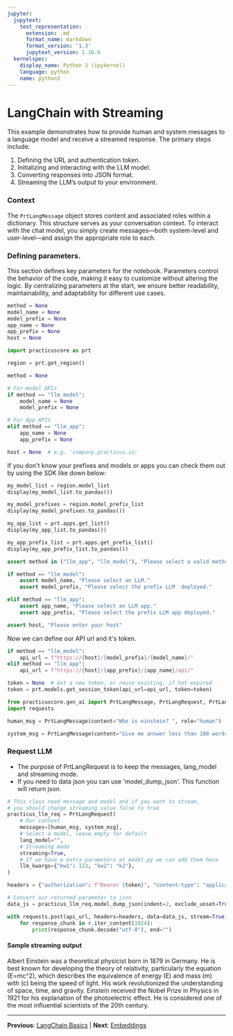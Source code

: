 ```yaml
---
jupyter:
  jupytext:
    text_representation:
      extension: .md
      format_name: markdown
      format_version: '1.3'
      jupytext_version: 1.16.6
  kernelspec:
    display_name: Python 3 (ipykernel)
    language: python
    name: python3
---
```


# LangChain with Streaming

This example demonstrates how to provide human and system messages to a language model and receive a streamed response. The primary steps include:

1. Defining the URL and authentication token.
2. Initializing and interacting with the LLM model.
3. Converting responses into JSON format.
4. Streaming the LLM’s output to your environment.

### Context

The `PrtLangMessage` object stores content and associated roles within a dictionary. This structure serves as your conversation context. To interact with the chat model, you simply create messages—both system-level and user-level—and assign the appropriate role to each.


### Defining parameters.
 
This section defines key parameters for the notebook. Parameters control the behavior of the code, making it easy to customize without altering the logic. By centralizing parameters at the start, we ensure better readability, maintainability, and adaptability for different use cases.

```python
method = None
model_name = None
model_prefix = None
app_name = None
app_prefix = None
host = None
```

```python
import practicuscore as prt

region = prt.get_region()
```

```python
method = None

# For model APIs
if method == "llm_model":
    model_name = None
    model_prefix = None

# For App APIs
elif method == "llm_app":
    app_name = None
    app_prefix = None

host = None  # e.g. 'company.practicus.io'
```

If you don't know your prefixes and models or apps you can check them out by using the SDK like down below:

```python
my_model_list = region.model_list
display(my_model_list.to_pandas())
```

```python
my_model_prefixes = region.model_prefix_list
display(my_model_prefixes.to_pandas())
```

```python
my_app_list = prt.apps.get_list()
display(my_app_list.to_pandas())
```

```python
my_app_prefix_list = prt.apps.get_prefix_list()
display(my_app_prefix_list.to_pandas())
```

```python
assert method in ("llm_app", "llm_model"), "Please select a valid method ('llm_app' or 'llm_model')."

if method == "llm_model":
    assert model_name, "Please select an LLM."
    assert model_prefix, "Please select the prefix LLM  deployed."

elif method == "llm_app":
    assert app_name, "Please select an LLM app."
    assert app_prefix, "Please select the prefix LLM app deployed."

assert host, "Please enter your host"
```

Now we can define our API url and it's token.

```python
if method == "llm_model":
    api_url = f"https://{host}/{model_prefix}/{model_name}/"
elif method == "llm_app":
    api_url = f"https://{host}/{app_prefix}/{app_name}/api/"

token = None  # Get a new token, or reuse existing, if not expired
token = prt.models.get_session_token(api_url=api_url, token=token)
```

```python
from practicuscore.gen_ai import PrtLangMessage, PrtLangRequest, PrtLangResponse
import requests
```

```python
human_msg = PrtLangMessage(content="Who is einstein? ", role="human")

system_msg = PrtLangMessage(content="Give me answer less than 100 words.", role="system")
```

### Request LLM
- The purpose of PrtLangRequest is to keep the messages, lang_model and streaming mode.
- If you need to data json you can use 'model_dump_json'. This function will return json.

```python
# This class need message and model and if you want to stream,
# you should change streaming value false to true
practicus_llm_req = PrtLangRequest(
    # Our context
    messages=[human_msg, system_msg],
    # Select a model, leave empty for default
    lang_model="",
    # Streaming mode
    streaming=True,
    # If we have a extra parameters at model.py we can add them here
    llm_kwargs={"kw1": 123, "kw2": "k2"},
)

headers = {"authorization": f"Bearer {token}", "content-type": "application/json"}

# Convert our returned parameter to json
data_js = practicus_llm_req.model_dump_json(indent=2, exclude_unset=True)
```

```python
with requests.post(api_url, headers=headers, data=data_js, stream=True) as r:
    for response_chunk in r.iter_content(1024):
        print(response_chunk.decode("utf-8"), end="")
```

#### Sample streaming output

Albert Einstein was a theoretical physicist born in 1879 in Germany. He is best known for developing the theory of relativity, particularly the equation \(E=mc^2\), which describes the equivalence of energy (E) and mass (m) with \(c\) being the speed of light. His work revolutionized the understanding of space, time, and gravity. Einstein received the Nobel Prize in Physics in 1921 for his explanation of the photoelectric effect. He is considered one of the most influential scientists of the 20th century.


---

**Previous**: [LangChain Basics](langchain-basics.md) | **Next**: [Embeddings](embeddings.md)

